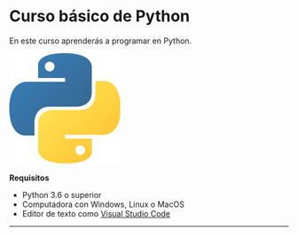 # Curso básico de Python

En este curso aprenderás a programar en Python.

![Logo de Python](imagenes\logo-python.png)

**Requisitos**
- Python 3.6 o superior
- Computadora con Windows, Linux o MacOS
- Editor de texto como [Visual Studio Code](https://code.visualstudio.com/)

---
